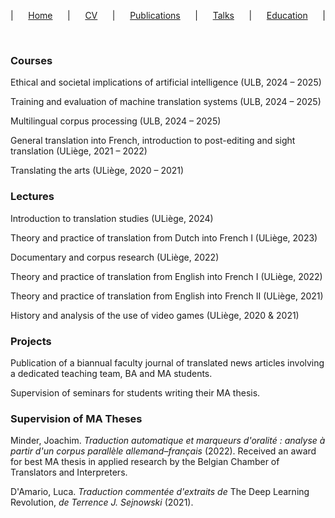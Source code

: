 <p style="text-align-last:justify;">
  &vert; 
  <a href="home.html">Home</a> &vert; 
  <a href="resume.html">CV</a> &vert; 
  <a href="publications.html">Publications</a> &vert; 
  <a href="talks.html">Talks</a> &vert; 
  <a href="education.html">Education</a> &vert;
</p>

&nbsp;

### Courses

Ethical and societal implications of artificial intelligence (ULB, 2024 &ndash; 2025)

Training and evaluation of machine translation systems (ULB, 2024 &ndash; 2025)

Multilingual corpus processing (ULB, 2024 &ndash; 2025)

General translation into French, introduction to post-editing and sight translation (ULiège, 2021 &ndash; 2022)

Translating the arts (ULiège, 2020 &ndash; 2021)

### Lectures

Introduction to translation studies (ULiège, 2024)

Theory and practice of translation from Dutch into French I (ULiège, 2023)

Documentary and corpus research (ULiège, 2022)

Theory and practice of translation from English into French I (ULiège, 2022)

Theory and practice of translation from English into French II (ULiège, 2021)

History and analysis of the use of video games (ULiège, 2020 &amp; 2021)

### Projects

Publication of a biannual faculty journal of translated news articles involving a dedicated teaching team, BA and MA students.

Supervision of seminars for students writing their MA thesis.

### Supervision of MA Theses

Minder, Joachim. *Traduction automatique et marqueurs d'oralité&nbsp;: analyse à partir d'un corpus parallèle allemand&ndash;français* (2022). Received an award for best MA thesis in applied research by the Belgian Chamber of Translators and Interpreters.

D'Amario, Luca. *Traduction commentée d'extraits de* The Deep Learning Revolution, *de Terrence J. Sejnowski* (2021).
